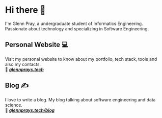 # Hi there 👋
I'm Glenn Pray, a undergraduate student of Informatics Engineering. Passionate about technology and specializing in Software Engineering.

## Personal Website 💻
Visit my personal website to know about my portfolio, tech stack, tools and also my contacts.  
🔗 _**[glennprays.tech](https://glennprays.tech/)**_


## Blog ✍️
I love to write a blog. My blog talking about software engineering and data science.  
🔗 _**[glennprays.tech/blog](https://glennprays.tech/blog/)**_
